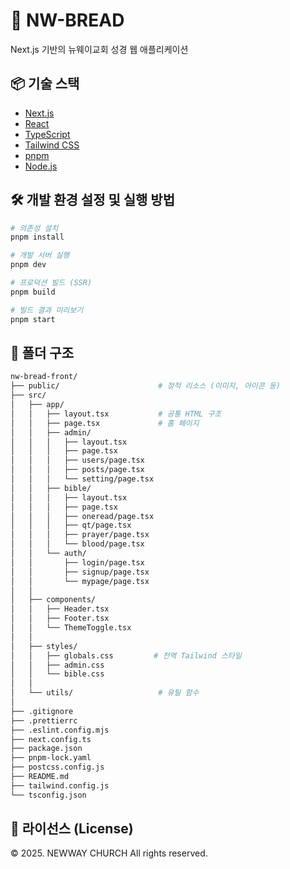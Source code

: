 # 📖 NW-BREAD

Next.js 기반의 뉴웨이교회 성경 웹 애플리케이션

## 📦 기술 스택

- [Next.js](https://nextjs.org/)
- [React](https://react.dev/)
- [TypeScript](https://www.typescriptlang.org/)
- [Tailwind CSS](https://tailwindcss.com/)
- [pnpm](https://pnpm.io/)
- [Node.js](https://nodejs.org/)

## 🛠️ 개발 환경 설정 및 실행 방법

```bash
# 의존성 설치
pnpm install

# 개발 서버 실행
pnpm dev

# 프로덕션 빌드 (SSR)
pnpm build

# 빌드 결과 미리보기
pnpm start
```

## 📁 폴더 구조

```bash
nw-bread-front/
├── public/                      # 정적 리소스 (이미지, 아이콘 등)
├── src/
│   ├── app/
│   │   ├── layout.tsx           # 공통 HTML 구조
│   │   ├── page.tsx             # 홈 페이지
│   │   ├── admin/
│   │   │   ├── layout.tsx
│   │   │   ├── page.tsx
│   │   │   ├── users/page.tsx
│   │   │   ├── posts/page.tsx
│   │   │   └── setting/page.tsx
│   │   ├── bible/
│   │   │   ├── layout.tsx
│   │   │   ├── page.tsx
│   │   │   ├── oneread/page.tsx
│   │   │   ├── qt/page.tsx
│   │   │   ├── prayer/page.tsx
│   │   │   └── blood/page.tsx
│   │   └── auth/
│   │       ├── login/page.tsx
│   │       ├── signup/page.tsx
│   │       └── mypage/page.tsx
│   │
│   ├── components/
│   │   ├── Header.tsx
│   │   ├── Footer.tsx
│   │   └── ThemeToggle.tsx
│   │
│   ├── styles/
│   │   ├── globals.css         # 전역 Tailwind 스타일
│   │   ├── admin.css
│   │   └── bible.css
│   │
│   └── utils/                   # 유틸 함수
│
├── .gitignore
├── .prettierrc
├── .eslint.config.mjs
├── next.config.ts
├── package.json
├── pnpm-lock.yaml
├── postcss.config.js
├── README.md
├── tailwind.config.js
└── tsconfig.json

```

## 📑 라이선스 (License)

© 2025. NEWWAY CHURCH All rights reserved.
